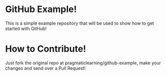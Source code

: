 GitHub Example!
==============

This is a simple example repository that will be used to show how to get started with GitHub!

How to Contribute!
=================

Just fork the original repo at pragmaticlearning/github-example, make your changes and send over a Pull Request!
